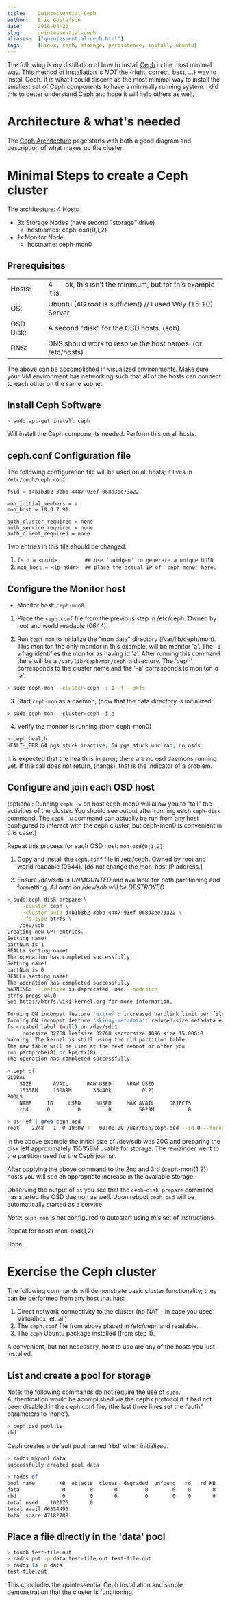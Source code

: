 ```yaml
---
title:    Quintessential Ceph
author:   Eric Gustafson
date:     2016-04-20
slug:     quintessential-ceph
aliases:  ["quintessential-ceph.html"]
tags:     [Linux, ceph, storage, persistence, install, ubuntu]
---
```


The following is my distillation of how to install [Ceph][] in the most minimal
way.  This method of installation is *NOT* the {right, correct, best, ...} way
to install Ceph.  It is what I could discern as the most minimal way to install
the smallest set of Ceph components to have a minimally running system.   I did
this to better understand Ceph and hope it will help others as well.

[Ceph]: http://docs.ceph.com

# Architecture & what's needed

The [Ceph Architecture](http://docs.ceph.com/docs/master/architecture/) page
starts with both a good diagram and description of what makes up the cluster.

# Minimal Steps to create a Ceph cluster

The architecture:  4 Hosts

* 3x Storage Nodes  (have second "storage" drive)
  * hostnames:  ceph-osd{0,1,2}
* 1x Monitor Node
  * hostname:  ceph-mon0


## Prerequisites
|           |                                                               |
|-----------|---------------------------------------------------------------|
|Hosts:     | 4 -- ok, this isn't the minimum, but for this example it is.  |
|OS:        | Ubuntu (4G root is sufficient) // I used Wily (15.10) Server  |
|OSD Disk:  | A second "disk" for the OSD hosts.  (sdb)                     |
|DNS:       | DNS should work to resolve the host names.  (or /etc/hosts)   |

The above can be accomplished in visualized environments.  Make sure your VM
environment has networking such that all of the hosts can connect to each other
on the same subnet.

## Install Ceph Software

```bash
> sudo apt-get install ceph
```
Will install the Ceph components needed.  Perform this on all hosts.

## ceph.conf Configuration file

The following configuration file will be used on all hosts; it lives in
`/etc/ceph/ceph.conf`:

```
fsid = d4b1b3b2-3bbb-4487-93ef-068d3ee73a22

mon_initial_members = a
mon_host = 10.3.7.91

auth_cluster_required = none
auth_service_required = none
auth_client_required = none
```

Two entries in this file should be changed:

1. `fsid = <uuid>         ## use 'uuidgen' to generate a unique UUID`
2. `mon_host = <ip-addr>  ## place the actual IP of 'ceph-mon0' here.`

## Configure the Monitor host

* Monitor host:  `ceph-mon0`

1. Place the `ceph.conf` file from the previous step in /etc/ceph.  Owned by
   root and world readable (0644).

2. Run `ceph-mon` to initialize the "mon data" directory (/var/lib/ceph/mon).
   This monitor, the only monitor in this example, will be monitor 'a'.  The `-i
   a` flag identifies the monitor as having id 'a'.  After running this command
   there will be a `/var/lib/ceph/mon/ceph-a` directory.  The 'ceph' corresponds
   to the cluster name and the '-a' corresponds to monitor id 'a'.

```bash
> sudo ceph-mon --cluster=ceph -i a -f --mkfs
```

3. Start `ceph-mon` as a daemon, (now that the data directory is initialized.

```
> sudo ceph-mon --cluster=ceph -i a
```

4. Verify the monitor is running (from ceph-mon0)

```bash
> ceph health
HEALTH_ERR 64 pgs stuck inactive; 64 pgs stuck unclean; no osds
```

It is expected that the health is in error; there are no osd daemons running
yet.  If the call does not return, (hangs), that is the indicator of a problem.

## Configure and join each OSD host

(optional:  Running `ceph -w` on host ceph-mon0 will allow you to "tail" the
activities of the cluster.  You should see output after running each `ceph-disk`
command.  The `ceph -w` command can actually be run from any host configured to
interact with the ceph cluster, but ceph-mon0 is convenient in this case.)

Repeat this process for each OSD host:  `mon-osd{0,1,2}`

1. Copy and install the `ceph.conf` file in /etc/ceph.  Owned by root and world
   readable (0644).   [do not change the mon_host IP address.]

2. Ensure /dev/sdb is *UNMOUNTED* and available for both partitioning and
   formatting.  *All data on /dev/sdb will be DESTROYED*

```bash
> sudo ceph-disk prepare \
    --cluster ceph \
    --cluster-uuid d4b1b3b2-3bbb-4487-93ef-068d3ee73a22 \
    --fs-type btrfs \
    /dev/sdb
Creating new GPT entries.
Setting name!
partNum is 1
REALLY setting name!
The operation has completed successfully.
Setting name!
partNum is 0
REALLY setting name!
The operation has completed successfully.
WARNING: --leafsize is deprecated, use --nodesize
btrfs-progs v4.0
See http://btrfs.wiki.kernel.org for more information.

Turning ON incompat feature 'extref': increased hardlink limit per file to 65536
Turning ON incompat feature 'skinny-metadata': reduced-size metadata extent refs
fs created label (null) on /dev/sdb1
     nodesize 32768 leafsize 32768 sectorsize 4096 size 15.00GiB
Warning: The kernel is still using the old partition table.
The new table will be used at the next reboot or after you
run partprobe(8) or kpartx(8)
The operation has completed successfully.

> ceph df
GLOBAL:
    SIZE       AVAIL      RAW USED     %RAW USED
    15358M     15089M       33440k          0.21
POOLS:
    NAME     ID     USED     %USED     MAX AVAIL     OBJECTS
    rbd      0         0         0         5029M           0

> ps -ef | grep ceph-osd
root    2248   1  0 19:08 ?   00:00:00 /usr/bin/ceph-osd --id 0 --foreground --cluster ceph -c /etc/ceph/ceph.conf
```

In the above example the initial size of /dev/sdb was 20G and preparing the disk
left approximately 155358M usable for storage.  The remainder went to the
partition used for the Ceph journal.

After applying the above command to the 2nd and 3rd (ceph-mon{1,2}) hosts you
will see an appropriate increase in the available storage.

Observing the output of `ps` you see that the `ceph-disk prepare` command has
started the OSD daemon as well.  Upon reboot `ceph-osd` will be automatically
started as a service.

*Note*: `ceph-mon` is not configured to autostart using _this_ set of
instructions.

Repeat for hosts mon-osd{1,2}

Done.


# Exercise the Ceph cluster

The following commands will demonstrate basic cluster functionality; they can be
performed from any host that has:

1. Direct network connectivity to the cluster (no NAT - in case you used
   Virtualbox, et. al.)
2. The `ceph.conf` file from above placed in /etc/ceph and readable.
3. The `ceph` Ubuntu package installed (from step 1).

A convenient, but not necessary, host to use are any of the hosts you just
installed.

## List and create a pool for storage

Note:  the following commands do not require the use of `sudo`.  Authentication
would be acomplished via the cephx protocol if it had not been disabled in the
ceph.conf file, (the last three lines set the "auth" parameters to 'none').

```bash
> ceph osd pool ls
rbd
```

Ceph creates a default pool named 'rbd' when initialized.

```bash
> rados mkpool data
successfully created pool data

> rados df
pool name        KB  objects  clones  degraded  unfound   rd   rd KB   wr   wr KB
data              0        0       0         0        0    0       0    0       0
rbd               0        0       0         0        0    0       0    0       0
total used    102176       0
total avail 46354496
total space 47182788
```

## Place a file directly in the 'data' pool

```bash
> touch test-file.out
> rados put -p data test-file.out test-file.out
> rados ls -p data
test-file.out
```

This concludes the quintessential Ceph installation and simple demonstration that the cluster is functioning.

<!--
Local Variables:
fill-column: 80
End:
-->
